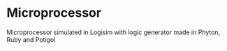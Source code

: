 # Microprocessor
Microprocessor simulated in Logisim with logic generator made in Phyton, Ruby and Potigol
